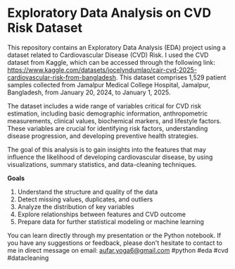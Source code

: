 # Exploratory Data Analysis on CVD Risk Dataset
This repository contains an Exploratory Data Analysis (EDA) project using a dataset related to Cardiovascular Disease (CVD) Risk. I used the CVD dataset from Kaggle, which can be accessed through the following link: https://www.kaggle.com/datasets/jocelyndumlao/cair-cvd-2025-cardiovascular-risk-from-bangladesh. This dataset comprises 1,529 patient samples collected from Jamalpur Medical College Hospital, Jamalpur, Bangladesh, from January 20, 2024, to January 1, 2025. 

The dataset includes a wide range of variables critical for CVD risk estimation, including basic demographic information, anthropometric measurements, clinical values, biochemical markers, and lifestyle factors. These variables are crucial for identifying risk factors, understanding disease progression, and developing preventive health strategies.

The goal of this analysis is to gain insights into the features that may influence the likelihood of developing cardiovascular disease, by using visualizations, summary statistics, and data-cleaning techniques.

**Goals**
1. Understand the structure and quality of the data
2. Detect missing values, duplicates, and outliers
3. Analyze the distribution of key variables
4. Explore relationships between features and CVD outcome
5. Prepare data for further statistical modeling or machine learning

You can learn directly through my presentation or the Python notebook. If you have any suggestions or feedback, please don't hesitate to contact to me in direct message on email: aufar.yoga6@gmail.com #python #eda #cvd #datacleaning
